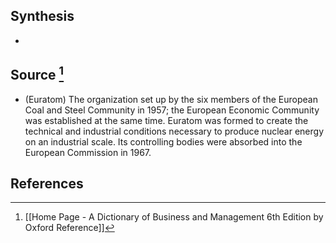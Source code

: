 ## Synthesis
- 
## Source [^1]
- (Euratom) The organization set up by the six members of the European Coal and Steel Community in 1957; the European Economic Community was established at the same time. Euratom was formed to create the technical and industrial conditions necessary to produce nuclear energy on an industrial scale. Its controlling bodies were absorbed into the European Commission in 1967.
## References

[^1]: [[Home Page - A Dictionary of Business and Management 6th Edition by Oxford Reference]]